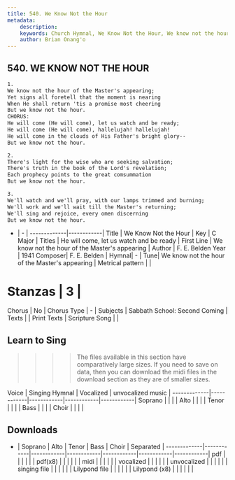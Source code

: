 ```yaml
---
title: 540. We Know Not the Hour
metadata:
    description: 
    keywords: Church Hymnal, We Know Not the Hour, We know not the hour of the Master's appearing, He will come, let us watch and be ready
    author: Brian Onang'o
---
```



## 540. WE KNOW NOT THE HOUR

```txt
1.
We know not the hour of the Master's appearing;
Yet signs all foretell that the moment is nearing
When He shall return 'tis a promise most cheering
But we know not the hour.
CHORUS:
He will come (He will come), let us watch and be ready;
He will come (He will come), hallelujah! hallelujah!
He will come in the clouds of His Father's bright glory--
But we know not the hour.

2.
There's light for the wise who are seeking salvation;
There's truth in the book of the Lord's revelation;
Each prophecy points to the great comsummation
But we know not the hour.

3.
We'll watch and we'll pray, with our lamps trimmed and burning;
We'll work and we'll wait till the Master's returning;
We'll sing and rejoice, every omen discerning
But we know not the hour.
```

- |   -  |
-------------|------------|
Title | We Know Not the Hour |
Key | C Major |
Titles | He will come, let us watch and be ready |
First Line | We know not the hour of the Master's appearing |
Author | F. E. Belden
Year | 1941
Composer| F. E. Belden |
Hymnal|  - |
Tune| We know not the hour of the Master's appearing |
Metrical pattern | |
# Stanzas | 3 |
Chorus | No |
Chorus Type | - |
Subjects | Sabbath School: Second Coming |
Texts |  |
Print Texts | 
Scripture Song |  |
  
## Learn to Sing

>>>> The files available in this section have comparatively large sizes. If you need to save on data, then you can download the midi files in the download section as they are of smaller sizes.

Voice |  Singing Hymnal | Vocalized | unvocalized music |
-------------|------------|------------|------------|------------|
Soprano | | | |
Alto | | | |
Tenor | | | |
Bass | | | |
Choir | | | |

## Downloads

- |  Soprano | Alto | Tenor | Bass | Choir | Separated |
-------------|------------|------------|------------|------------|------------|------------|
pdf | | | | | |
pdf(x8) | | | | | |
midi | | | | | |
vocalized | | | | | |
unvocalized | | | | | |
singing file | | | | | |
Lilypond file | | | | | |
Lilypond (x8) | | | | | |
  